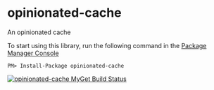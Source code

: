 opinionated-cache
=================

An opinionated cache

To start using this library, run the following command in the [Package Manager Console](http://docs.nuget.org/docs/start-here/using-the-package-manager-console)

    PM> Install-Package opinionated-cache

[![opinionated-cache MyGet Build Status](https://www.myget.org/BuildSource/Badge/opinionated-cache?identifier=7067f82c-0d7b-4440-aef6-4650fd8e9e04)](https://www.myget.org/)
